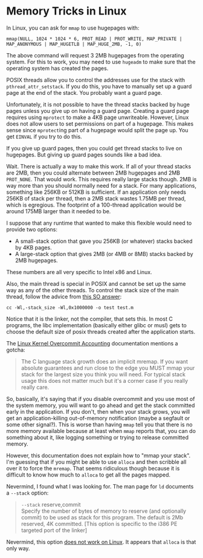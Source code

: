 # Memory Tricks in Linux

In Linux, you can ask for `mmap` to use hugepages with:

    mmap(NULL, 1024 * 1024 * 6, PROT_READ | PROT_WRITE, MAP_PRIVATE | MAP_ANONYMOUS | MAP_HUGETLB | MAP_HUGE_2MB, -1, 0)

The above command will request 3 2MB hugepages from the operating system. For
this to work, you may need to use `hugeadm` to make sure that the operating
system has created the pages.

POSIX threads allow you to control the addresses use for the stack with
`pthread_attr_setstack`. If you do this, you have to manually set up
a guard page at the end of the stack. You probably want a guard page.

Unfortunately, it is not possible to have the thread stacks backed by huge
pages unless you give up on having a guard page. Creating a guard page requires
using `mprotect` to make a 4KB page unwriteable. However, Linux does not
allow users to set permissions on part of a hugepage. This makes sense
since `mprotect`ing part of a hugepage would split the page up. You get
`EINVAL` if you try to do this.

If you give up guard pages, then you could get thread stacks to live
on hugepages. But giving up guard pages sounds like a bad idea.

Wait. There is actually a way to make this work. If all of your
thread stacks are 2MB, then you could alternate between 2MB hugepages
and 2MB `PROT_NONE`. That would work. This requires really large
stacks though. 2MB is way more than you should normally need for
a stack. For many applications, something like 256KB or 512KB is
sufficient. If an application only needs 256KB of stack per thread,
then a 2MB stack wastes 1.75MB per thread, which is egregious. The
footprint of a 100-thread application would be around 175MB larger
than it needed to be.

I suppose that any runtime that wanted to make this flexible would
need to provide two options:

* A small-stack option that gave you 256KB (or whatever) stacks backed
  by 4KB pages.
* A large-stack option that gives 2MB (or 4MB or 8MB) stacks backed
  by 2MB hugepages.

These numbers are all very specific to Intel x86 and Linux.

Also, the main thread is special in POSIX and cannot be set up the same
way as any of the other threads. To control the stack size of the main
thread, follow the advice from [this SO answer](https://stackoverflow.com/a/18912422/1405768):

    cc -Wl,-stack_size -Wl,0x1000000 -o test test.m

Notice that it is the linker, not the compiler, that sets this. In most
C programs, the libc implementation (basically either glibc or musl)
gets to choose the default size of posix threads created after the
application starts.

The [Linux Kernel Overcommit Accounting](https://www.kernel.org/doc/html/v4.18/vm/overcommit-accounting.html)
documentation mentions a gotcha:

> The C language stack growth does an implicit mremap. If you want absolute
> guarantees and run close to the edge you MUST mmap your stack for the
> largest size you think you will need. For typical stack usage this does
> not matter much but it's a corner case if you really really care.

So, basically, it's saying that if you disable overcommit and you
use most of the system memory, you will want to go ahead and get the
stack committed early in the application. If you don't, then when
your stack grows, you will get an application-killing out-of-memory
notification (maybe a segfault or some other signal?). This is worse
than having `mmap` tell you that there is no more memory available
because at least when `mmap` reports that, you can do something about
it, like logging something or trying to release committed memory.

However, this documentation does not explain how to "mmap your stack".
I'm guessing that if you might be able to use `alloca` and then scribble
all over it to force the `mremap`. That seems ridiculous though because
it is difficult to know how much to `alloca` to get all the pages mapped.

Nevermind, I found what I was looking for. The man page for `ld` documents
a `--stack` option:

> `--stack` reserve,commit  
> Specify the number of bytes of memory to reserve (and optionally commit)
> to be used as stack for this program. The default is 2Mb reserved,
> 4K committed. [This option is specific to the i386 PE targeted port of
> the linker]

Nevermind, this option [does not work on Linux](https://bugzilla.redhat.com/show_bug.cgi?id=86451).
It appears that `alloca` is that only way.
